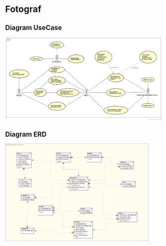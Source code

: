 # Fotograf
## Diagram UseCase
![UseCase](Dokumentacja/UseCase.png)
## Diagram ERD
![DbSchema](Dokumentacja/db_schema.png)
